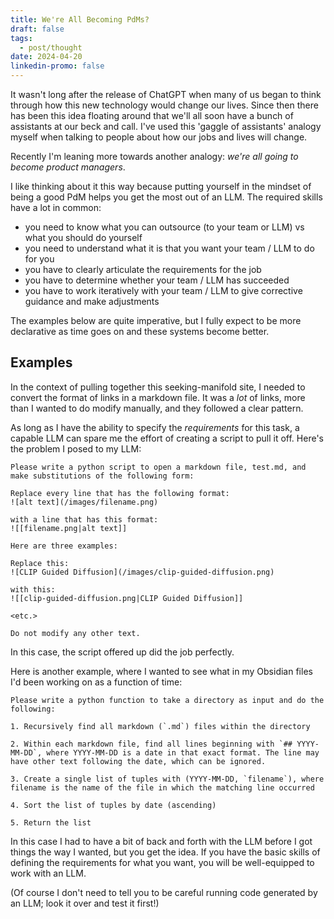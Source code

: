 ```yaml
---
title: We're All Becoming PdMs?
draft: false
tags:
  - post/thought
date: 2024-04-20
linkedin-promo: false
---
```

It wasn't long after the release of ChatGPT when many of us began to think through how this new technology would change our lives. Since then there has been this idea floating around that we'll all soon have a bunch of assistants at our beck and call. I've used this 'gaggle of assistants' analogy myself when talking to people about how our jobs and lives will change.

Recently I'm leaning more towards another analogy: *we're all going to become product managers*.

I like thinking about it this way because putting yourself in the mindset of being a good PdM helps you get the most out of an LLM. The required skills have a lot in common:
- you need to know what you can outsource (to your team or LLM) vs what you should do yourself
- you need to understand what it is that you want your team / LLM to do for you
- you have to clearly articulate the requirements for the job
- you have to determine whether your team / LLM has succeeded
- you have to work iteratively with your team / LLM to give corrective guidance and make adjustments

The examples below are quite imperative, but I fully expect to be more declarative as time goes on and these systems become better.

## Examples

In the context of pulling together this seeking-manifold site, I needed to convert the format of links in a markdown file. It was a *lot* of links, more than I wanted to do modify manually, and they followed a clear pattern.

As long as I have the ability to specify the *requirements* for this task, a capable LLM can spare me the effort of creating a script to pull it off. Here's the problem I posed to my LLM:

```
Please write a python script to open a markdown file, test.md, and make substitutions of the following form:

Replace every line that has the following format:
![alt text](/images/filename.png)

with a line that has this format:
![[filename.png|alt text]]

Here are three examples:

Replace this:
![CLIP Guided Diffusion](/images/clip-guided-diffusion.png)

with this:
![[clip-guided-diffusion.png|CLIP Guided Diffusion]]

<etc.>

Do not modify any other text.
```

In this case, the script offered up did the job perfectly.

Here is another example, where I wanted to see what in my Obsidian files I'd been working on as a function of time:

```
Please write a python function to take a directory as input and do the following:

1. Recursively find all markdown (`.md`) files within the directory

2. Within each markdown file, find all lines beginning with `## YYYY-MM-DD`, where YYYY-MM-DD is a date in that exact format. The line may have other text following the date, which can be ignored.

3. Create a single list of tuples with (YYYY-MM-DD, `filename`), where filename is the name of the file in which the matching line occurred

4. Sort the list of tuples by date (ascending)

5. Return the list
```

In this case I had to have a bit of back and forth with the LLM before I got things the way I wanted, but you get the idea. If you have the basic skills of defining the requirements for what you want, you will be well-equipped to work with an LLM.

(Of course I don't need to tell you to be careful running code generated by an LLM; look it over and test it first!)